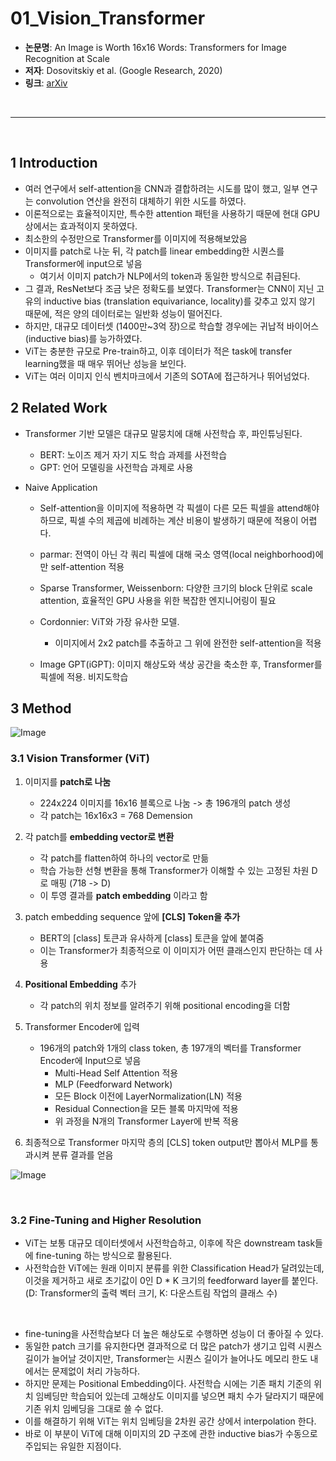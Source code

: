 # 01_Vision_Transformer

- **논문명**: An Image is Worth 16x16 Words: Transformers for Image Recognition at Scale
- **저자**: Dosovitskiy et al. (Google Research, 2020)
- **링크**: [arXiv](https://arxiv.org/pdf/2010.11929)

<br>

----------
<br>

## 1 Introduction

- 여러 연구에서 self-attention을 CNN과 결합하려는 시도를 많이 했고, 일부 연구는 convolution 연산을 완전히 대체하기 위한 시도를 하였다.
- 이론적으로는 효율적이지만, 특수한 attention 패턴을 사용하기 때문에 현대 GPU 상에서는 효과적이지 못하였다.
- 최소한의 수정만으로 Transformer를 이미지에 적용해보았음
- 이미지를 patch로 나눈 뒤, 각 patch를 linear embedding한 시퀀스를 Transformer에 input으로 넣음
    - 여기서 이미지 patch가 NLP에서의 token과 동일한 방식으로 취급된다.
- 그 결과, ResNet보다 조금 낮은 정확도를 보였다. Transformer는 CNN이 지닌 고유의 inductive bias (translation equivariance, locality)를 갖추고 있지 않기 때문에, 적은 양의 데이터로는 일반화 성능이 떨어진다.
- 하지만, 대규모 데이터셋 (1400만~3억 장)으로 학습할 경우에는 귀납적 바이어스(inductive bias)를 능가하였다.
- ViT는 충분한 규모로 Pre-train하고, 이후 데이터가 적은 task에 transfer learning했을 때 매우 뛰어난 성능을 보인다.
- ViT는 여러 이미지 인식 벤치마크에서 기존의 SOTA에 접근하거나 뛰어넘었다.

## 2 Related Work

- Transformer 기반 모델은 대규모 말뭉치에 대해 사전학습 후, 파인튜닝된다.
    - BERT: 노이즈 제거 자기 지도 학습 과제를 사전학습
    - GPT: 언어 모델링을 사전학습 과제로 사용

- Naive Application
    - Self-attention을 이미지에 적용하면 각 픽셀이 다른 모든 픽셀을 attend해야 하므로, 픽셀 수의 제곱에 비례하는 계산 비용이 발생하기 때문에 적용이 어렵다.
    - parmar: 전역이 아닌 각 쿼리 픽셀에 대해 국소 영역(local neighborhood)에만 self-attention 적용
    - Sparse Transformer, Weissenborn: 다양한 크기의 block 단위로 scale attention, 효율적인 GPU 사용을 위한 복잡한 엔지니어링이 필요
    - Cordonnier: ViT와 가장 유사한 모델.
        - 이미지에서 2x2 patch를 추출하고 그 위에 완전한 self-attention을 적용

    - Image GPT(iGPT): 이미지 해상도와 색상 공간을 축소한 후, Transformer를 픽셀에 적용. 비지도학습


## 3 Method

![Image](https://github.com/user-attachments/assets/2f04b37a-e7a6-47fb-b771-aed0e8123226)

### 3.1 Vision Transformer (ViT)

1. 이미지를 **patch로 나눔**
    - 224x224 이미지를 16x16 블록으로 나눔 -> 총 196개의 patch 생성
    - 각 patch는 16x16x3 = 768 Demension

2. 각 patch를 **embedding vector로 변환**
    - 각 patch를 flatten하여 하나의 vector로 만듦
    - 학습 가능한 선형 변환을 통해 Transformer가 이해할 수 있는 고정된 차원 D로 매핑 (718 -> D)
    - 이 투영 결과를 **patch embedding** 이라고 함

3. patch embedding sequence 앞에 **[CLS] Token을 추가**
    - BERT의 [class] 토큰과 유사하게 [class] 토큰을 앞에 붙여줌
    - 이는 Transformer가 최종적으로 이 이미지가 어떤 클래스인지 판단하는 데 사용

4. **Positional Embedding** 추가
    - 각 patch의 위치 정보를 알려주기 위해 positional encoding을 더함

5. Transformer Encoder에 입력
    - 196개의 patch와 1개의 class token, 총 197개의 벡터를 Transformer Encoder에 Input으로 넣음
        - Multi-Head Self Attention 적용
        - MLP (Feedforward Network)
        - 모든 Block 이전에 LayerNormalization(LN) 적용
        - Residual Connection을 모든 블록 마지막에 적용
        - 위 과정을 N개의 Transformer Layer에 반복 적용

6. 최종적으로 Transformer 마지막 층의 [CLS] token output만 뽑아서 MLP를 통과시켜 분류 결과를 얻음

![Image](https://github.com/user-attachments/assets/46f2ca6d-d934-4495-b52d-74db6a328858)

<br>

### 3.2 Fine-Tuning and Higher Resolution

- ViT는 보통 대규모 데이터셋에서 사전학습하고, 이후에 작은 downstream task들에 fine-tuning 하는 방식으로 활용된다.
- 사전학습한 ViT에는 원래 이미지 분류를 위한 Classification Head가 달려있는데, 이것을 제거하고 새로 초기값이 0인 D * K 크기의 feedforward layer를 붙인다. (D: Transformer의 출력 벡터 크기, K: 다운스트림 작업의 클래스 수)

<br>

- fine-tuning을 사전학습보다 더 높은 해상도로 수행하면 성능이 더 좋아질 수 있다.
- 동일한 patch 크기를 유지한다면 결과적으로 더 많은 patch가 생기고 입력 시퀀스 길이가 늘어날 것이지만, Transformer는 시퀀스 길이가 늘어나도 메모리 한도 내에서는 문제없이 처리 가능하다.
- 하지만 문제는 Positional Embedding이다. 사전학습 시에는 기존 패치 기준의 위치 임베딩만 학습되어 있는데 고해상도 이미지를 넣으면 패치 수가 달라지기 때문에 기존 위치 임베딩을 그대로 쓸 수 없다.
- 이를 해결하기 위해 ViT는 위치 임베딩을 2차원 공간 상에서 interpolation 한다.
- 바로 이 부분이 ViT에 대해 이미지의 2D 구조에 관한 inductive bias가 수동으로 주입되는 유일한 지점이다.